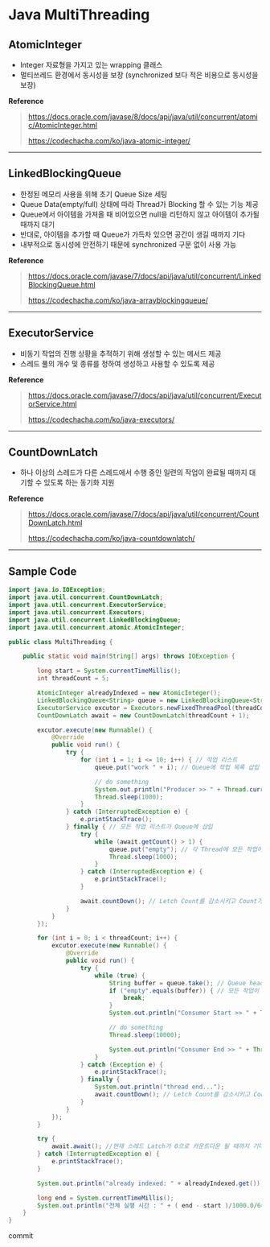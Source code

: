 # Java MultiThreading

## AtomicInteger

- Integer 자료형을 가지고 있는 wrapping 클래스
- 멀티쓰레드 환경에서 동시성을 보장 (synchronized 보다 적은 비용으로 동시성을 보장)

**Reference**

> https://docs.oracle.com/javase/8/docs/api/java/util/concurrent/atomic/AtomicInteger.html
>
> https://codechacha.com/ko/java-atomic-integer/

---

## LinkedBlockingQueue

- 한정된 메모리 사용을 위해 초기 Queue Size 세팅
- Queue Data(empty/full) 상태에 따라 Thread가 Blocking 할 수 있는 기능 제공
- Queue에서 아이템을 가져올 때 비어있으면 null을 리턴하지 않고 아이템이 추가될 때까지 대기
- 반대로, 아이템을 추가할 때 Queue가 가득차 있으면 공간이 생길 때까지 기다
- 내부적으로 동시성에 안전하기 때문에 synchronized 구문 없이 사용 가능

**Reference**

> https://docs.oracle.com/javase/7/docs/api/java/util/concurrent/LinkedBlockingQueue.html
>
> https://codechacha.com/ko/java-arrayblockingqueue/

---

## ExecutorService

- 비동기 작업의 진행 상황을 추적하기 위해 생성할 수 있는 메서드 제공
- 스레드 풀의 개수 및 종류를 정하여 생성하고 사용할 수 있도록 제공

**Reference**

> https://docs.oracle.com/javase/7/docs/api/java/util/concurrent/ExecutorService.html
>
> https://codechacha.com/ko/java-executors/

---

## CountDownLatch

- 하나 이상의 스레드가 다른 스레드에서 수행 중인 일련의 작업이 완료될 때까지 대기할 수 있도록 하는 동기화 지원

**Reference**

> https://docs.oracle.com/javase/7/docs/api/java/util/concurrent/CountDownLatch.html
>
> https://codechacha.com/ko/java-countdownlatch/

---

## Sample Code

```java
import java.io.IOException;
import java.util.concurrent.CountDownLatch;
import java.util.concurrent.ExecutorService;
import java.util.concurrent.Executors;
import java.util.concurrent.LinkedBlockingQueue;
import java.util.concurrent.atomic.AtomicInteger;

public class MultiThreading {

	public static void main(String[] args) throws IOException {

		long start = System.currentTimeMillis();
		int threadCount = 5;

		AtomicInteger alreadyIndexed = new AtomicInteger();
		LinkedBlockingQueue<String> queue = new LinkedBlockingQueue<String>(threadCount);
		ExecutorService excutor = Executors.newFixedThreadPool(threadCount + 1);
		CountDownLatch await = new CountDownLatch(threadCount + 1);

		excutor.execute(new Runnable() {
			@Override
			public void run() {
				try {
					for (int i = 1; i <= 10; i++) { // 작업 리스트
						queue.put("work " + i); // Queue에 작업 목록 삽입 (Queue가 꽉 찼을 경우 대기)

						// do something
						System.out.println("Producer >> " + Thread.currentThread().getName() + " take: " + i + ", remain: " + queue.size());
						Thread.sleep(1000);
					}
				} catch (InterruptedException e) {
					e.printStackTrace();
				} finally { // 모든 작업 리스트가 Queue에 삽입
					try {
						while (await.getCount() > 1) {
							queue.put("empty"); // 각 Thread에 모든 작업이 끝났다는 표식을 남기자. (인터럽트 여부 혹은 종료 메시지를 보내는 방법도 존재)
							Thread.sleep(1000);
						}
					} catch (InterruptedException e) {
						e.printStackTrace();
					}

					await.countDown(); // Letch Count를 감소시키고 Count가 0에 도달하면 대기 중인 모든 스레드를 해제
				}
			}
		});

		for (int i = 0; i < threadCount; i++) {
			excutor.execute(new Runnable() {
				@Override
				public void run() {
					try {
						while (true) {
							String buffer = queue.take(); // Queue head 요소를 꺼낸다. (Queue가 비어있다면 대기)
							if ("empty".equals(buffer)) { // 모든 작업이 끝났다는 표식이 있다면 해당 Thread 종료
								break;
							}
							System.out.println("Consumer Start >> " + Thread.currentThread().getName() + " take: " + buffer + ", remain: " + queue.size());

							// do something
							Thread.sleep(10000);

							System.out.println("Consumer End >> " + Thread.currentThread().getName() + "  take: " + buffer);
						}
					} catch (Exception e) {
						e.printStackTrace();
					} finally {
						System.out.println("thread end...");
						await.countDown(); // Letch Count를 감소시키고 Count가 0에 도달하면 대기 중인 모든 스레드를 해제
					}
				}
			});
		}

		try {
			await.await(); //현재 스레드 Latch가 0으로 카운트다운 될 때까지 기다린다.
		} catch (InterruptedException e) {
			e.printStackTrace();
		}

		System.out.println("already indexed: " + alreadyIndexed.get());

		long end = System.currentTimeMillis();
		System.out.println("전체 실행 시간 : " + ( end - start )/1000.0/60.0 + " min (" + ( end - start )/1000.0  + " sec)");
	}
}
```

commit
